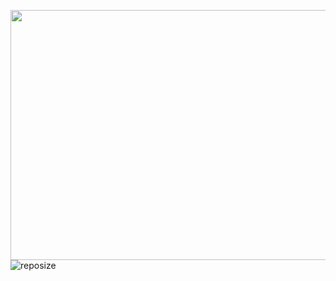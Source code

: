 <img src="![rentimg](https://user-images.githubusercontent.com/75935753/114579711-cb94a800-9c86-11eb-8409-032973c690e5.jpg)
" width="1000" height="400">
![reposize](https://img.shields.io/github/repo-size/yigitarpacioglu/CarRentalFrontend?color=success)
